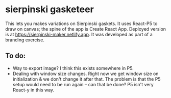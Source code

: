# sierpinski gasketeer

This lets you makes variations on Sierpinski gaskets. It uses React-P5 to draw on canvas; the spine of the app is Create React App. Deployed version is at https://sierpinski-maker.netlify.app. It was developed as part of a branding exercise.

## To do:

 * Way to export image? I think this exists somewhere in P5.
 * Dealing with window size changes. Right now we get window size on initialization & we don't change it after that. The problem is that the P5 setup would need to be run again – can that be done? P5 isn't very React-y in this way.